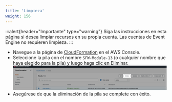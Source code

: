 ```yaml
---
title: 'Limpieza'
weight: 156
---
```


:::alert{header="Importante" type="warning"}
Siga las instrucciones en esta página si desea limpiar recursos en su propia cuenta. Las cuentas de Event Engine no requieren limpieza.
:::

- Navegue a la página de [CloudFormation](https://console.aws.amazon.com/cloudformation/home) en el AWS Console.
- Seleccione la pila con el nombre `SFW-Module-13` (o cualquier nombre que haya elegido para la pila) y luego haga clic en Eliminar.
  ![CloudFormation delete](/static/img/setup/setup-cloudformation-delete.png)
- Asegúrese de que la eliminación de la pila se complete con éxito.


